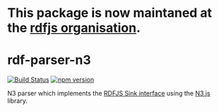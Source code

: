 # This package is now maintaned at the [rdfjs organisation](https://github.com/rdfjs/parser-n3).

# rdf-parser-n3

[![Build Status](https://travis-ci.org/rdf-ext/rdf-parser-n3.svg?branch=master)](https://travis-ci.org/rdf-ext/rdf-parser-n3)
[![npm version](https://badge.fury.io/js/rdf-parser-n3.svg)](https://badge.fury.io/js/rdf-parser-n3)

N3 parser which implements the [RDFJS Sink interface](https://github.com/rdfjs/representation-task-force/) using the [N3.js](https://github.com/RubenVerborgh/N3.js) library.
